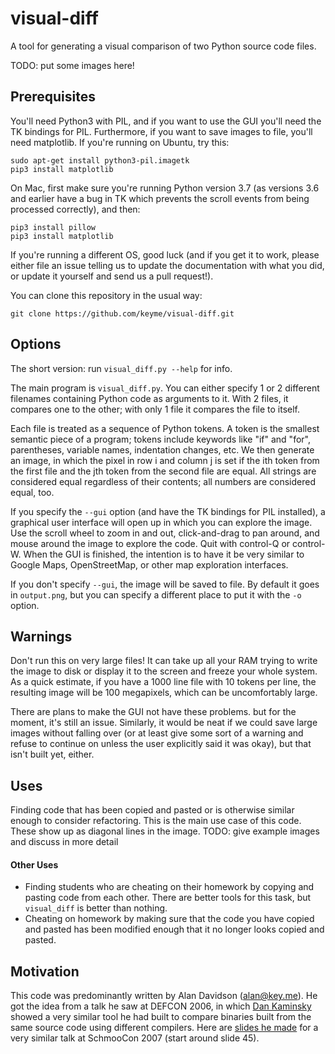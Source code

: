 # visual-diff
A tool for generating a visual comparison of two Python source code files.

TODO: put some images here!

## Prerequisites
You'll need Python3 with PIL, and if you want to use the GUI you'll need the TK
bindings for PIL. Furthermore, if you want to save images to file, you'll need
matplotlib. If you're running on Ubuntu, try this:

```
sudo apt-get install python3-pil.imagetk
pip3 install matplotlib
```

On Mac, first make sure you're running Python version 3.7 (as versions 3.6
and earlier have a bug in TK which prevents the scroll events from being
processed correctly), and then:

```
pip3 install pillow
pip3 install matplotlib
```

If you're running a different OS, good luck (and if you get it to work, please
either file an issue telling us to update the documentation with what you did,
or update it yourself and send us a pull request!).

You can clone this repository in the usual way:

```
git clone https://github.com/keyme/visual-diff.git
```

## Options
The short version: run `visual_diff.py --help` for info.

The main program is `visual_diff.py`. You can either specify 1 or 2 different
filenames containing Python code as arguments to it. With 2 files, it compares
one to the other; with only 1 file it compares the file to itself.

Each file is treated as a sequence of Python tokens. A token is the smallest
semantic piece of a program; tokens include keywords like "if" and "for",
parentheses, variable names, indentation changes, etc. We then generate an
image, in which the pixel in row i and column j is set if the ith token from
the first file and the jth token from the second file are equal. All strings
are considered equal regardless of their contents; all numbers are considered
equal, too.

If you specify the `--gui` option (and have the TK bindings for PIL installed),
a graphical user interface will open up in which you can explore the image. Use
the scroll wheel to zoom in and out, click-and-drag to pan around, and mouse
around the image to explore the code. Quit with control-Q or control-W. When
the GUI is finished, the intention is to have it be very similar to Google
Maps, OpenStreetMap, or other map exploration interfaces.

If you don't specify `--gui`, the image will be saved to file. By default it
goes in `output.png`, but you can specify a different place to put it with the
`-o` option.

## Warnings
Don't run this on very large files! It can take up all your RAM trying to write
the image to disk or display it to the screen and freeze your whole system. As
a quick estimate, if you have a 1000 line file with 10 tokens per line, the
resulting image will be 100 megapixels, which can be uncomfortably large.

There are plans to make the GUI not have these problems. but for the moment,
it's still an issue. Similarly, it would be neat if we could save large images
without falling over (or at least give some sort of a warning and refuse to
continue on unless the user explicitly said it was okay), but that isn't built
yet, either.

## Uses
Finding code that has been copied and pasted or is otherwise similar enough to
consider refactoring. This is the main use case of this code. These show up
as diagonal lines in the image. TODO: give example images and discuss in more
detail

#### Other Uses
- Finding students who are cheating on their homework by copying and pasting
  code from each other. There are better tools for this task, but `visual_diff`
  is better than nothing.
- Cheating on homework by making sure that the code you have copied and pasted
  has been modified enough that it no longer looks copied and pasted.

## Motivation
This code was predominantly written by Alan Davidson (alan@key.me). He got the
idea from a talk he saw at DEFCON 2006, in which [Dan
Kaminsky](https://dankaminsky.com/) showed a very similar tool he had built to
compare binaries built from the same source code using different compilers.
Here are [slides he made](http://www.slideshare.net/dakami/dmk-shmoo2007) for a
very similar talk at SchmooCon 2007 (start around slide 45).
